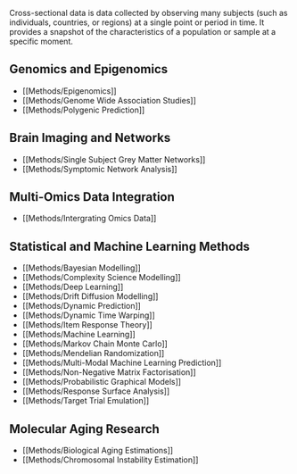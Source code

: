 Cross-sectional data is data collected by observing many subjects (such as individuals, countries, or regions) at a single point or period in time. It provides a snapshot of the characteristics of a population or sample at a specific moment.

## Genomics and Epigenomics

  - [[Methods/Epigenomics]]
  - [[Methods/Genome Wide Association Studies]]
  - [[Methods/Polygenic Prediction]]

## Brain Imaging and Networks

  - [[Methods/Single Subject Grey Matter Networks]]
  - [[Methods/Symptomic Network Analysis]]

## Multi-Omics Data Integration

  - [[Methods/Intergrating Omics Data]]

## Statistical and Machine Learning Methods

  - [[Methods/Bayesian Modelling]]
  - [[Methods/Complexity Science Modelling]]
  - [[Methods/Deep Learning]]
  - [[Methods/Drift Diffusion Modelling]]
  - [[Methods/Dynamic Prediction]]
  - [[Methods/Dynamic Time Warping]]
  - [[Methods/Item Response Theory]]
  - [[Methods/Machine Learning]]
  - [[Methods/Markov Chain Monte Carlo]]
  - [[Methods/Mendelian Randomization]]
  - [[Methods/Multi-Modal Machine Learning Prediction]]
  - [[Methods/Non-Negative Matrix Factorisation]]
  - [[Methods/Probabilistic Graphical Models]]
  - [[Methods/Response Surface Analysis]]
  - [[Methods/Target Trial Emulation]]

## Molecular Aging Research

  - [[Methods/Biological Aging Estimations]]
  - [[Methods/Chromosomal Instability Estimation]]
